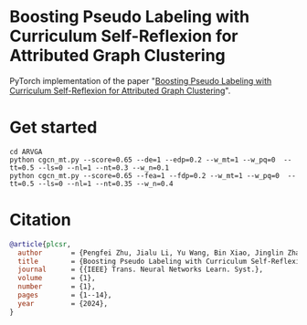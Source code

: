 # Boosting Pseudo Labeling with Curriculum Self-Reflexion for Attributed Graph Clustering
PyTorch implementation of the paper "[Boosting Pseudo Labeling with Curriculum Self-Reflexion for Attributed Graph Clustering](https://ieeexplore.ieee.org/abstract/document/9777842)".


# Get started
```Shell
cd ARVGA
python cgcn_mt.py --score=0.65 --de=1 --edp=0.2 --w_mt=1 --w_pq=0  --tt=0.5 --ls=0 --nl=1 --nt=0.3 --w_n=0.1 
python cgcn_mt.py --score=0.65 --fea=1 --fdp=0.2 --w_mt=1 --w_pq=0  --tt=0.5 --ls=0 --nl=1 --nt=0.35 --w_n=0.4 
```

# Citation

```BibTeX
@article{plcsr,
  author       = {Pengfei Zhu, Jialu Li, Yu Wang, Bin Xiao, Jinglin Zhang, Wanyu Lin, Qinghua Hu},
  title        = {Boosting Pseudo Labeling with Curriculum Self-Reflexion for Attributed Graph Clustering},
  journal      = {{IEEE} Trans. Neural Networks Learn. Syst.},
  volume       = {1},
  number       = {1},
  pages        = {1--14},
  year         = {2024},
}
```
